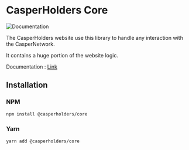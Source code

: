 # CasperHolders Core

![Documentation](https://casperholders.github.io/casperholderscore/badge.svg)

The CasperHolders website use this library to handle any interaction with the CasperNetwork.

It contains a huge portion of the website logic.

Documentation : [Link]()

## Installation

### NPM

```bash
npm install @casperholders/core
```

### Yarn

```bash
yarn add @casperholders/core
```
